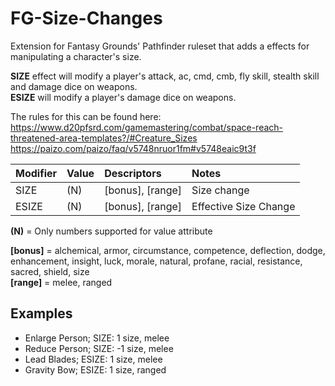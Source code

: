 # FG-Size-Changes
Extension for Fantasy Grounds' Pathfinder ruleset that adds a effects for manipulating a character's size.

**SIZE** effect will modify a player's attack, ac, cmd, cmb, fly skill, stealth skill and damage dice on weapons.  
**ESIZE** will modify a player's damage dice on weapons.

The rules for this can be found here:   
https://www.d20pfsrd.com/gamemastering/combat/space-reach-threatened-area-templates?/#Creature_Sizes  
https://paizo.com/paizo/faq/v5748nruor1fm#v5748eaic9t3f

| Modifier | Value | Descriptors      | Notes                 |
| -------- |:------| :----------------|:----------------------|
| SIZE     | (N)   | [bonus], [range] | Size change           |
| ESIZE    | (N)   | [bonus], [range] | Effective Size Change |

**(N)** = Only numbers supported for value attribute

**[bonus]** = alchemical, armor, circumstance, competence, deflection, dodge, enhancement, insight, luck, morale, natural, profane, racial, resistance, sacred, shield, size  
**[range]** = melee, ranged

## Examples
- Enlarge Person; SIZE: 1 size, melee
- Reduce Person; SIZE: -1 size, melee
- Lead Blades; ESIZE: 1 size, melee
- Gravity Bow; ESIZE: 1 size, ranged

